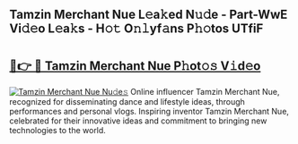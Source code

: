 ## Tamzin Merchant Nue L𝚎a𝚔ed N𝚞𝚍e - Part-WwE Vi𝚍𝚎o L𝚎a𝚔s - H𝚘𝚝 O𝚗𝚕yf𝚊ns P𝚑𝚘tos UTfiF

# <h2><a href="http://kf3dip.oniu.top/?m=Tamzin+Merchant+Nue">🔗👉 🔴 Tamzin Merchant Nue P𝚑ot𝚘𝚜 V𝚒d𝚎o</a></h2>

[![Tamzin Merchant Nue Nu𝚍e𝚜](https://i.imgur.com/0qMVB7G.gif)](http://kf3dip.oniu.top/?m=Tamzin+Merchant+Nue)
Online influencer Tamzin Merchant Nue, recognized for disseminating dance and lifestyle ideas, through performances and personal vlogs. Inspiring inventor Tamzin Merchant Nue, celebrated for their innovative ideas and commitment to bringing new technologies to the world.  
